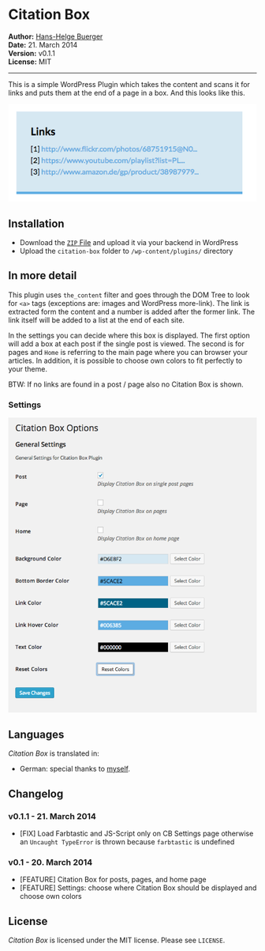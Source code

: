 Citation Box
============
__Author:__ [Hans-Helge Buerger](http://hanshelgebuerger.de)  
__Date:__ 21. March 2014  
__Version:__ v0.1.1  
__License:__ MIT  

***

This is a simple WordPress Plugin which takes the content and scans it for links and puts them at the end of a page in a box. And this looks like this.

![Example of a Citation Box](screenshots/Citationbox.png)

Installation
------------

* Download the [`ZIP` File](https://github.com/obstschale/citationbox/archive/master.zip) and upload it via your backend in WordPress
* Upload the `citation-box` folder to `/wp-content/plugins/` directory

In more detail
--------------

This plugin uses `the_content` filter and goes through the DOM Tree to look for `<a>` tags (exceptions are: images and WordPress more-link). The link is extracted form the content and a number is added after the former link. The link itself will be added to a list at the end of each site.

In the settings you can decide where this box is displayed. The first option will add a box at each post if the single post is viewed. The second is for pages and `Home` is referring to the main page where you can browser your articles. In addition, it is possible to choose own colors to fit perfectly to your theme.

BTW: If no links are found in a post / page also no Citation Box is shown.


### Settings

![Screenshot of settings](screenshots/Settings.png)


Languages
---------

_Citation Box_ is translated in:

* German: special thanks to [myself](https://github.com/obstschale).

Changelog
---------

### v0.1.1 - 21. March 2014

* [FIX] Load Farbtastic and JS-Script only on CB Settings page otherwise an `Uncaught TypeError` is thrown because `farbtastic` is undefined

### v0.1 - 20. March 2014

* [FEATURE] Citation Box for posts, pages, and home page
* [FEATURE] Settings: choose where Citation Box should be displayed and choose own colors


License
-------

_Citation Box_ is licensed under the MIT license. Please see `LICENSE`.
